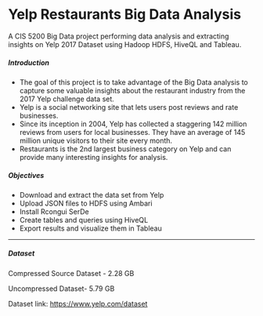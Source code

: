 # Yelp Restaurants Big Data Analysis

A CIS 5200 Big Data project performing data analysis and extracting insights on Yelp 2017 Dataset using Hadoop HDFS, HiveQL and Tableau.

##### Introduction

-	The goal of this project is to take advantage of the Big Data analysis to capture some valuable insights about the restaurant industry from the 2017 Yelp challenge data set.
-	Yelp is a social networking site that lets users post reviews and rate businesses.
-	Since its inception in 2004, Yelp has collected a staggering 142 million reviews from users for local businesses.  They have an average of 145 million unique visitors to their site every month.
-	Restaurants is the 2nd largest business category on Yelp and can provide many interesting insights for analysis.

##### Objectives

-	Download and extract the data set from Yelp
-	Upload JSON files to HDFS using Ambari 
-	Install Rcongui SerDe
-	Create tables and queries using HiveQL
-	Export results and visualize them in Tableau
 
----
##### Dataset
Compressed Source Dataset - 2.28 GB

Uncompressed Dataset- 5.79 GB

Dataset link: https://www.yelp.com/dataset

